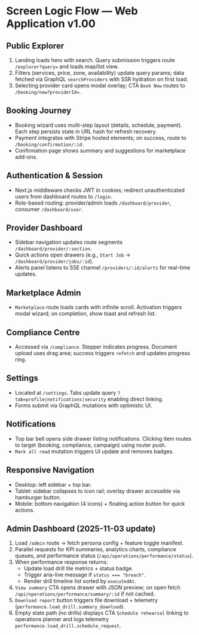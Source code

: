 # Screen Logic Flow — Web Application v1.00

## Public Explorer
1. Landing loads hero with search. Query submission triggers route `/explorer?query=` and loads map/list view.
2. Filters (services, price, zone, availability) update query params; data fetched via GraphQL `searchProviders` with SSR hydration on first load.
3. Selecting provider card opens modal overlay; CTA `Book Now` routes to `/booking/new?providerId=`.

## Booking Journey
- Booking wizard uses multi-step layout (details, schedule, payment). Each step persists state in URL hash for refresh recovery.
- Payment integrates with Stripe hosted elements; on success, route to `/booking/confirmation/:id`.
- Confirmation page shows summary and suggestions for marketplace add-ons.

## Authentication & Session
- Next.js middleware checks JWT in cookies; redirect unauthenticated users from dashboard routes to `/login`.
- Role-based routing: provider/admin loads `/dashboard/provider`, consumer `/dashboard/user`.

## Provider Dashboard
- Sidebar navigation updates route segments `/dashboard/provider/:section`.
- Quick actions open drawers (e.g., `Start Job` -> `/dashboard/provider/jobs/:id`).
- Alerts panel listens to SSE channel `/providers/:id/alerts` for real-time updates.

## Marketplace Admin
- `Marketplace` route loads cards with infinite scroll. Activation triggers modal wizard; on completion, show toast and refresh list.

## Compliance Centre
- Accessed via `/compliance`. Stepper indicates progress. Document upload uses drag area; success triggers `refetch` and updates progress ring.

## Settings
- Located at `/settings`. Tabs update query `?tab=profile|notifications|security` enabling direct linking.
- Forms submit via GraphQL mutations with optimistic UI.

## Notifications
- Top bar bell opens side drawer listing notifications. Clicking item routes to target (booking, compliance, campaign) using router push.
- `Mark all read` mutation triggers UI update and removes badges.

## Responsive Navigation
- Desktop: left sidebar + top bar.
- Tablet: sidebar collapses to icon rail; overlay drawer accessible via hamburger button.
- Mobile: bottom navigation (4 icons) + floating action button for quick actions.

## Admin Dashboard (2025-11-03 update)
1. Load `/admin` route → fetch persona config + feature toggle manifest.
2. Parallel requests for KPI summaries, analytics charts, compliance queues, and performance status (`/api/operations/performance/status`).
3. When performance response returns:
   - Update load drill tile metrics + status badge.
   - Trigger aria-live message if `status === "breach"`.
   - Render drill timeline list sorted by `executedAt`.
4. `View summary` CTA opens drawer with JSON preview; on open fetch `/api/operations/performance/summary/:id` if not cached.
5. `Download report` button triggers file download + telemetry (`performance.load_drill.summary_download`).
6. Empty state path (no drills) displays CTA `Schedule rehearsal` linking to operations planner and logs telemetry `performance.load_drill.schedule_request`.
